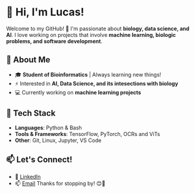 # 👋 Hi, I'm Lucas!

Welcome to my GitHub! 🚀 I'm passionate about **biology, data science, and AI**. I love working on projects that involve **machine learning, biologic problems, and software development**.

## 🌟 About Me
- 🎓 **Student of Bioinformatics** | Always learning new things!
- ⚡ Interested in **AI, Data Science, and its intesections with biology**
- 💻 Currently working on **machine learning projects**

## 🔧 Tech Stack
- **Languages**: Python & Bash
- **Tools & Frameworks**: TensorFlow, PyTorch, OCRs and ViTs
- **Other**: Git, Linux, Jupyter, VS Code

## 📫 Let's Connect!
- 🔗 [LinkedIn](https://www.linkedin.com/in/lucas-silva-perez-983b0a312/)  
- 📫 [Email](lucas.silva.perez@alum.esci.upf.edu)
Thanks for stopping by! 😊🚀

